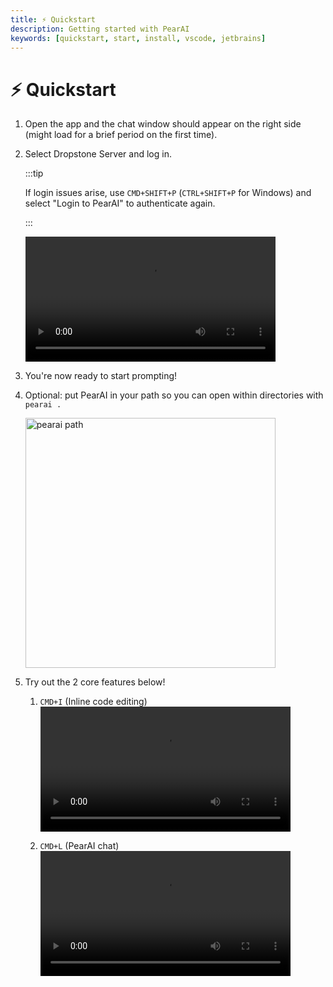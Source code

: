 ```yaml
---
title: ⚡️ Quickstart
description: Getting started with PearAI
keywords: [quickstart, start, install, vscode, jetbrains]
---
```


# ⚡️ Quickstart

1. Open the app and the chat window should appear on the right side (might load for a brief period on the first time).

2. Select Dropstone Server and log in.

   :::tip

   If login issues arise, use `CMD+SHIFT+P` (`CTRL+SHIFT+P` for Windows) and select "Login to PearAI" to authenticate again.

   :::

   <video width="400" controls>
      <source src="/videos/pearai-onboard-login.webm" type="video/webm" />
      Your browser does not support the video tag.
   </video>

3. You're now ready to start prompting!

4. Optional: put PearAI in your path so you can open within directories with `pearai .`

   <img src="/img/pearai-path-dark.webp" alt="pearai path" width="400"/>

5. Try out the 2 core features below!

   1. `CMD+I` (Inline code editing)
      <video width="400" controls>
         <source src="/videos/cmd+i-documentation.webm" type="video/webm" />
         Your browser does not support the video tag.
      </video>

   2. `CMD+L` (PearAI chat)
      <video width="400" controls>
         <source src="/videos/cmd+l-documentation.webm" type="video/webm" />
         Your browser does not support the video tag.
      </video>
